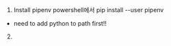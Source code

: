 1) Install pipenv
powershell에서 
pip install --user pipenv
* need to add python to path first!!

2) 
